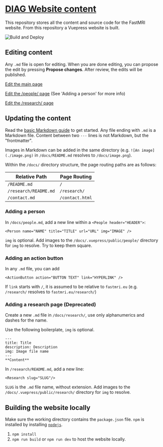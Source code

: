 # [DIAG Website content](https://snorthman.github.io/FastMRIWeb/)

This repository stores all the content and source code for the FastMRI website. From this repository a Vuepress website is built.

![Build and Deploy](https://github.com/snorthman/FastMRIWeb/actions/workflows/vuedeploy.yml/badge.svg)

## Editing content

Any `.md` file is open for editing. When you are done editing, you can propose the edit by pressing **Propose changes**. After review, the edits will be published.

[Edit the main page](https://github.com/snorthman/FastMRIWeb/edit/master/docs/README.md)

[Edit the /people/ page](https://github.com/snorthman/FastMRIWeb/blob/master/docs/people.md) (See 'Adding a person' for more info)

[Edit the /research/ page](https://github.com/snorthman/FastMRIWeb/blob/master/docs/README.md)

## Updating the content

Read the [basic Markdown guide](https://www.markdownguide.org/basic-syntax/) to get started. Any file ending with `.md` is a Markdown file. Content between two `---` lines is not Markdown, but the "frontmatter".

Images in Markdown can be added in the same directory (e.g. `![An image](./image.png)` in `/docs/README.md` resolves to `/docs/image.png`).

Within the `/docs/` directory structure, the page routing paths are as follows:

| Relative Path         | Page Routing    |
| --------------------- | --------------- |
| `/README.md`          | `/`             |
| `/research/README.md` | `/research/`    |
| `/contact.md`         | `/contact.html` |

### Adding a person

In `/docs/people.md`, add a new line within a `<People header="HEADER">`:

`<Person name="NAME" title="TITLE" url="URL" img="IMAGE" />`

`img` is optional. Add images to the `/docs/.vuepress/public/people/` directory for `img` to resolve. Try to keep them square.

### Adding an action button

In any `.md` file, you can add

`<ActionButton action="BUTTON TEXT" link="HYPERLINK" />`

If `link` starts with `/`, it is assumed to be relative to `fastmri.eu` (e.g. `/research/` resolves to `fastmri.eu/research/`)

### Adding a research page (Deprecated)

Create a new `.md` file in `/docs/research/`, use only alphanumerics and dashes for the name.

Use the following boilerplate, `img` is optional.

```
---
title: Title
description: Description
img: Image file name
---
**Content**
```

In `/research/README.md`, add a new line:

`<Research slug="SLUG"/>`

`SLUG` is the `.md` file name, without extension. Add images to the `/docs/.vuepress/public/research/` directory for `img` to resolve.

## Building the website locally

Make sure the working directory contains the `package.json` file. `npm` is installed by installing [`nodejs`](https://nodejs.org/en/download/).

1. `npm install`
2. `npm run build` or `npm run dev` to host the website locally.
